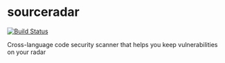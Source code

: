 sourceradar
===========
[![Build Status](https://travis-ci.org/centralway/sourceradar.png?branch=master)](https://travis-ci.org/centralway/sourceradar)

Cross-language code security scanner that helps you keep vulnerabilities on your radar
